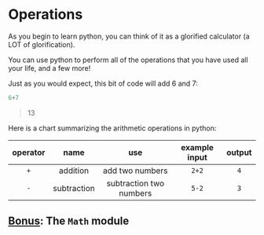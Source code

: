 # Operations

As you begin to learn python, you can think of it as a glorified calculator (a LOT of glorification).

You can use python to perform all of the operations that you have used all your life, and a few more!

Just as you would expect, this bit of code will add 6 and 7:

```python
6+7
```
> 13

Here is a chart summarizing the arithmetic operations in python:

| operator | name | use | example input | output |
|:--------:|:----:|:---:|:-------------:|:------:|
| `+` | addition | add two numbers | `2+2`| `4` |
| `-` | subtraction | subtraction two numbers | `5-2`| `3` |







## <u>Bonus</u>: The `Math` module
